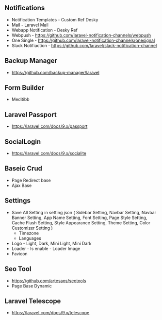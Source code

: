 ## Notifications
- Notification Templates - Custom Ref Desky
- Mail - Laravel Mail
- Webapp Notification - Desky Ref
- Webpush - https://github.com/laravel-notification-channels/webpush
- One Single - https://github.com/laravel-notification-channels/onesignal
- Slack Notifiaction - https://github.com/laravel/slack-notification-channel

## Backup Manager
- https://github.com/backup-manager/laravel

## Form Builder
- Meditibb

## Laravel Passport
- https://laravel.com/docs/9.x/passport

## SocialLogin
- https://laravel.com/docs/9.x/socialite

## Baseic Crud
- Page Redirect base 
- Ajax Base

## Settings
- Save All Setting in setting json (
    Sidebar Setting,
    Navbar Setting,
    Navbar Banner Setting,
    App Name Setting,
    Font Setting,
    Page Style Setting,
    Cache Flush Setting,
    Style Appearance Setting,
    Theme Setting,
    Color Customizer Setting
    )
    - Timezone
    - Languages
- Logo - Light, Dark, Mini Light, Mini Dark
- Loader - Is enable - Loader Image
- Favicon

## Seo Tool
- https://github.com/artesaos/seotools
- Page Base Dynamic

## Laravel Telescope
- https://laravel.com/docs/9.x/telescope

